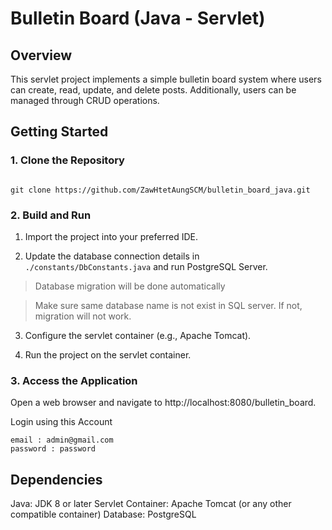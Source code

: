 # Bulletin Board (Java - Servlet)

## Overview

This servlet project implements a simple bulletin board system where users can create, read, update, and delete posts. Additionally, users can be managed through CRUD operations.

## Getting Started

### 1. Clone the Repository

```

git clone https://github.com/ZawHtetAungSCM/bulletin_board_java.git

```

### 2. Build and Run

1. Import the project into your preferred IDE.

2. Update the database connection details in `./constants/DbConstants.java` and run PostgreSQL Server.
> Database migration will be done automatically

> Make sure same database name is not exist in SQL server. If not, migration will not work.

3. Configure the servlet container (e.g., Apache Tomcat).

4. Run the project on the servlet container.

### 3. Access the Application

Open a web browser and navigate to http://localhost:8080/bulletin_board.

Login using this Account
```
email : admin@gmail.com
password : password
```

## Dependencies

Java: JDK 8 or later
Servlet Container: Apache Tomcat (or any other compatible container)
Database: PostgreSQL
